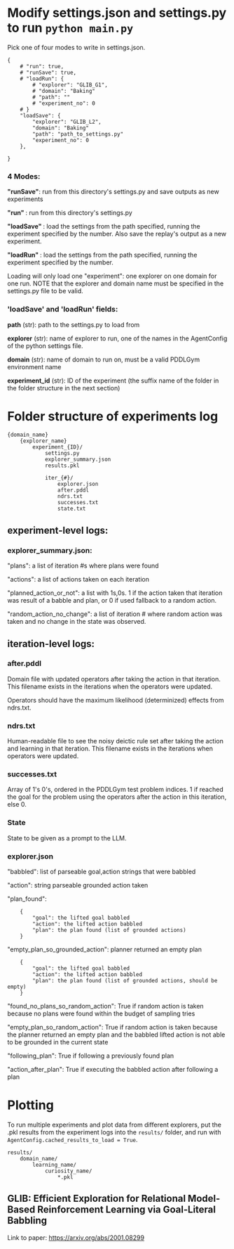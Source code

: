 
# Modify settings.json and settings.py to run `python main.py`

Pick one of four modes to write in settings.json.

```
{
    # "run": true,
    # "runSave": true,
    # "loadRun": {
        # "explorer": "GLIB_G1",
        # "domain": "Baking"
        # "path": ""
        # "experiment_no": 0
    # }
    "loadSave": {
        "explorer": "GLIB_L2",
        "domain": "Baking"
        "path": "path_to_settings.py"
        "experiment_no": 0
    },

}

```

### 4 Modes:

<b>"runSave"</b>: run from this directory's settings.py and save outputs as new experiments

<b>"run" </b>: run from this directory's settings.py

<b>"loadSave" </b>: load the settings from the path specified, running the experiment specified by the number. Also save the replay's output as a new experiment.

<b>"loadRun" </b>: load the settings from the path specified, running the experiment specified by the number. 

Loading will only load one "experiment": one explorer on one domain for one run. NOTE that the explorer and domain name must be specified in the settings.py file to be valid.

### 'loadSave' and 'loadRun' fields:

<b>path</b> (str): path to the settings.py to load from

<b>explorer</b> (str): name of explorer to run, one of the names in the AgentConfig of the python settings file.

<b>domain</b> (str): name of domain to run on, must be a valid PDDLGym environment name

<b>experiment_id</b> (str): ID of the experiment (the suffix name of the folder in the folder structure in the next section)


# Folder structure of experiments log

```
{domain_name}
    {explorer_name}
        experiment_{ID}/
            settings.py
            explorer_summary.json
            results.pkl

            iter_{#}/
                explorer.json
                after.pddl
                ndrs.txt
                successes.txt
                state.txt
```

## experiment-level logs:

### explorer_summary.json:

"plans": a list of iteration #s where plans were found

"actions": a list of actions taken on each iteration

"planned_action_or_not": a list with 1s,0s. 1 if the action taken that iteration was result of a babble and plan, or 0 if used fallback to a random action.

"random_action_no_change": a list of iteration # where random action was taken and no change in the state was observed.


## iteration-level logs:

### after.pddl

Domain file with updated operators after taking the action in that iteration. This filename exists in the iterations when the operators were updated.

Operators should have the maximum likelihood (determinized) effects from ndrs.txt.

### ndrs.txt

Human-readable file to see the noisy deictic rule set after taking the action and learning in that iteration. This filename exists in the iterations when operators were updated.

### successes.txt

Array of 1's 0's, ordered in the PDDLGym test problem indices. 1 if reached the goal for the problem using the operators after the action in this iteration, else 0.

### State

State to be given as a prompt to the LLM.

### explorer.json

"babbled": list of parseable goal,action strings that were babbled

"action": string parseable grounded action taken

"plan_found":
        
        {
            "goal": the lifted goal babbled
            "action": the lifted action babbled
            "plan": the plan found (list of grounded actions)
        }

"empty_plan_so_grounded_action": planner returned an empty plan

        {
            "goal": the lifted goal babbled
            "action": the lifted action babbled
            "plan": the plan found (list of grounded actions, should be empty)
        }

"found_no_plans_so_random_action": True if random action is taken because no plans were found within the budget of sampling tries

"empty_plan_so_random_action": True if random action is taken because the planner returned an empty plan and the babbled lifted action is not able to be grounded in the current state

"following_plan": True if following a previously found plan

"action_after_plan": True if executing the babbled action after following a plan

# Plotting

To run multiple experiments and plot data from different explorers, put the .pkl results from the experiment logs into the `results/` folder, and run with `AgentConfig.cached_results_to_load = True`.

```
results/
    domain_name/
        learning_name/
            curiosity_name/
                *.pkl
```


## GLIB: Efficient Exploration for Relational Model-Based Reinforcement Learning via Goal-Literal Babbling

Link to paper: https://arxiv.org/abs/2001.08299
